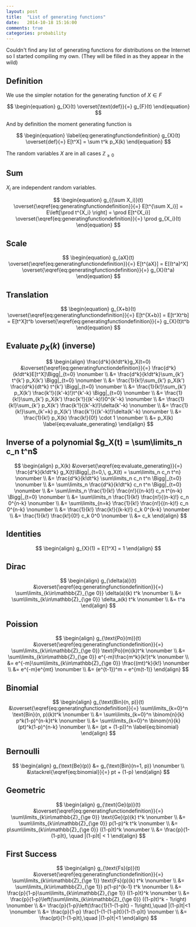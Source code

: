```yaml
---
layout: post
title:  "List of generating functions"
date:   2014-10-18 15:16:00
comments: true
categories: probability
---
```


Couldn't find any list of generating functions for distributions on the Internet
so I started compiling my own.
(They will be filled in as they appear in the wild)



Definition
----------

We use the simpler notation for the generating function of $X\in F$

$$
\begin{equation}
    g_{X}(t) \overset{\text{def}}{=} g_{F}(t)
\end{equation}
$$

And by definition the moment generating function is

$$
\begin{equation}
    \label{eq:generatingfunctiondefinition}
    g_{X}(t) \overset{def}{=} E[t^X] =
        \sum t^k p_X(k)
\end{equation}
$$

The random variables $X$ are in all cases $\mathbb{Z}_{\ge 0}$

Sum
---
$X_i$ are independent random variables.

$$
\begin{equation}
    g_{(\sum X_i)}(t) \overset{\eqref{eq:generatingfunctiondefinition}}{=} E[t^{\sum X_i}] = E\left[\prod t^{X_i} \right] = \prod E[t^{X_i}] \overset{\eqref{eq:generatingfunctiondefinition}}{=} \prod g_{X_i}(t)
\end{equation}
$$

Scale
-----

$$
\begin{equation}
    g_{aX}(t) \overset{\eqref{eq:generatingfunctiondefinition}}{=} E[t^{aX}] = E[(t^a)^X] \overset{\eqref{eq:generatingfunctiondefinition}}{=} g_{X}(t^a)
\end{equation}
$$

Translation
-----------

$$
\begin{equation}
    g_{X+b}(t) \overset{\eqref{eq:generatingfunctiondefinition}}{=} E[t^{X+b}] = E[t^Xt^b] = E[t^X]t^b \overset{\eqref{eq:generatingfunctiondefinition}}{=} g_{X}(t)t^b
\end{equation}
$$

Evaluate $p_X(k)$ (inverse)
---------------------------

$$
\begin{align}
    \frac{d^k}{k!dt^k}g_X(t=0) &\overset{\eqref{eq:generatingfunctiondefinition}}{=} \frac{d^k}{k!dt^k}E[t^X]\Bigg|_{t=0} \nonumber \\
                             &= \frac{d^k}{k!dt^k}\sum_{k'} t^{k'} p_X(k') \Bigg|_{t=0} \nonumber \\
                             &= \frac{1}{k!}\sum_{k'} p_X(k') \frac{d^k}{dt^k} t^{k'} \Bigg|_{t=0} \nonumber \\
                             &= \frac{1}{k!}\sum_{k'} p_X(k') \frac{k'!}{(k'-k)!}t^{k'-k} \Bigg|_{t=0} \nonumber \\
                             &= \frac{1}{k!}\sum_{k'} p_X(k') \frac{k'!}{(k'-k)!}0^{k'-k} \nonumber \\
                             &= \frac{1}{k!}\sum_{k'} p_X(k') \frac{k'!}{(k'-k)!}\delta(k'-k) \nonumber \\
                             &= \frac{1}{k!}\sum_{k'=k} p_X(k') \frac{k'!}{(k'-k)!}\delta(k'-k) \nonumber \\
                             &= \frac{1}{k!} p_X(k) \frac{k!}{0!} \cdot 1 \nonumber \\
                             &= p_X(k) \label{eq:evaluate_generating}
\end{align}
$$


Inverse of a polynomial $g_X(t) = \sum\limits_n c_n t^n$
----------------------------------------------------

$$
\begin{align}
    p_X(k) &\overset{\eqref{eq:evaluate_generating}}{=} \frac{d^k}{k!dt^k} g_X(t)\Bigg|_{t=0,\, g_X(t) = \sum\limits_n c_n t^n} \nonumber \\
           &= \frac{d^k}{k!dt^k} \sum\limits_n c_n t^n \Bigg|_{t=0} \nonumber \\
           &= \sum\limits_n \frac{d^k}{k!dt^k} c_n t^n \Bigg|_{t=0} \nonumber \\
           &= \sum\limits_n \frac{1}{k!} \frac{n!}{(n-k)!} c_n t^{n-k} \Bigg|_{t=0} \nonumber \\
           &= \sum\limits_n \frac{1}{k!} \frac{n!}{(n-k)!} c_n 0^{n-k} \nonumber \\
           &= \sum\limits_{n=k} \frac{1}{k!} \frac{n!}{(n-k)!} c_n 0^{n-k} \nonumber \\
           &= \frac{1}{k!} \frac{k!}{(k-k)!} c_k 0^{k-k} \nonumber \\
           &= \frac{1}{k!} \frac{k!}{0!} c_k 0^0 \nonumber \\
           &= c_k
\end{align}
$$


Identities
----------

$$
\begin{align}
    g_{X}(1) = E[1^X] = 1
\end{align}
$$




Dirac
-----

$$
\begin{align}
    g_{\delta(a)}(t) &\overset{\eqref{eq:generatingfunctiondefinition}}{=} \sum\limits_{k\in\mathbb{Z}_{\ge 0}} \delta(a)(k) t^k \nonumber \\
                     &= \sum\limits_{k\in\mathbb{Z}_{\ge 0}} \delta_a(k) t^k \nonumber \\
                     &= t^a
\end{align}
$$

Poission
--------

$$
\begin{align}
    g_{\text{Po}(m)}(t) &\overset{\eqref{eq:generatingfunctiondefinition}}{=} \sum\limits_{k\in\mathbb{Z}_{\ge 0}} \text{Po}(m)(k)t^k \nonumber \\
                        &= \sum\limits_{k\in\mathbb{Z}_{\ge 0}} e^{-m}\frac{m^k}{k!}t^k \nonumber \\
                        &= e^{-m}\sum\limits_{k\in\mathbb{Z}_{\ge 0}} \frac{(mt)^k}{k!} \nonumber \\
                        &= e^{-m}e^{mt} \nonumber \\
                        &= (e^{t-1})^m = e^{m(t-1)}
\end{align}
$$

Binomial
--------

$$
\begin{align}
    g_{\text{Bin}(n, p)}(t) &\overset{\eqref{eq:generatingfunctiondefinition}}{=} \sum\limits_{k=0}^n \text{Bin}(n, p)(k)t^k \nonumber \\
                            &= \sum\limits_{k=0}^n \binom{n}{k} p^k(1-p)^{n-k}t^k \nonumber \\
                            &= \sum\limits_{k=0}^n \binom{n}{k} (pt)^k(1-p)^{n-k} \nonumber \\
                            &= (pt + (1-p))^n \label{eq:binomial}
\end{align}
$$


Bernoulli
---------

$$
\begin{align}
    g_{\text{Be}(p)} &= g_{\text{Bin}(n=1, p)} \nonumber \\
                     &\stackrel{\eqref{eq:binomial}}{=} pt + (1-p)
\end{align}
$$

Geometric
---------

$$
\begin{align}
    g_{\text{Ge}(p)}(t) &\overset{\eqref{eq:generatingfunctiondefinition}}{=} \sum\limits_{k\in\mathbb{Z}_{\ge 0}} \text{Ge}(p)(k) t^k \nonumber \\
                        &= \sum\limits_{k\in\mathbb{Z}_{\ge 0}} p(1-p)^k t^k \nonumber \\
                        &= p\sum\limits_{k\in\mathbb{Z}_{\ge 0}} ((1-p)t)^k \nonumber \\
                        &= \frac{p}{1-(1-p)t}, \quad |(1-p)t| < 1
\end{align}
$$

First Success
------------

$$
\begin{align}
    g_{\text{Fs}(p)}(t) &\overset{\eqref{eq:generatingfunctiondefinition}}{=} \sum\limits_{k\in\mathbb{Z}_{\ge 1}} \text{Fs}(p)(k) t^k \nonumber \\
                        &= \sum\limits_{k\in\mathbb{Z}_{\ge 1}} p(1-p)^{k-1} t^k \nonumber \\
                        &= \frac{p}{1-p}\sum\limits_{k\in\mathbb{Z}_{\ge 1}} ((1-p)t)^k \nonumber \\
                        &= \frac{p}{1-p}\left(\sum\limits_{k\in\mathbb{Z}_{\ge 0}} ((1-p)t)^k - 1\right) \nonumber \\
                        &= \frac{p}{1-p}\left(\frac{1}{1-(1-p)t} - 1\right),\quad |(1-p)t|<1 \nonumber \\
                        &= \frac{p}{1-p} \frac{1-(1-(1-p)t)}{1-(1-p)t} \nonumber \\
                        &= \frac{pt}{1-(1-p)t},\quad |(1-p)t|<1
\end{align}
$$
